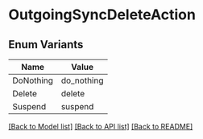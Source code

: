 # OutgoingSyncDeleteAction

## Enum Variants

| Name | Value |
|---- | -----|
| DoNothing | do_nothing |
| Delete | delete |
| Suspend | suspend |


[[Back to Model list]](../README.md#documentation-for-models) [[Back to API list]](../README.md#documentation-for-api-endpoints) [[Back to README]](../README.md)


